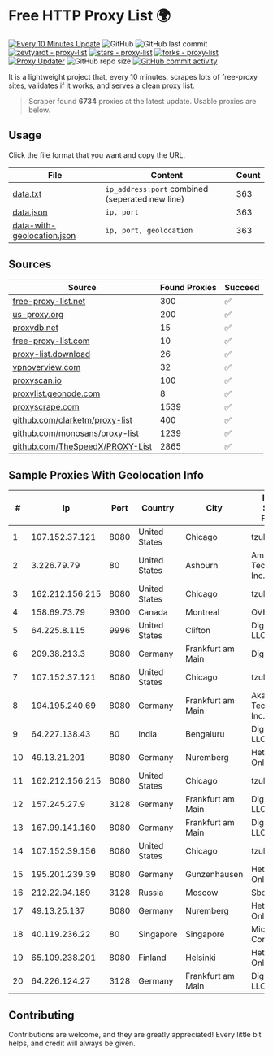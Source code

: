 
# Free HTTP Proxy List 🌍

[![Every 10 Minutes Update](https://github.com/mertguvencli/http-proxy-list/actions/workflows/main.yml/badge.svg?branch=main)](https://github.com/mertguvencli/http-proxy-list/actions/workflows/main.yml)
![GitHub](https://img.shields.io/github/license/mertguvencli/http-proxy-list)
![GitHub last commit](https://img.shields.io/github/last-commit/mertguvencli/http-proxy-list)
[![zevtyardt - proxy-list](https://img.shields.io/static/v1?label=zevtyardt&message=proxy-list&color=blue&logo=github)](https://github.com/zevtyardt/proxy-list "Go to GitHub repo")
[![stars - proxy-list](https://img.shields.io/github/stars/zevtyardt/proxy-list?style=social)](https://github.com/zevtyardt/proxy-list)
[![forks - proxy-list](https://img.shields.io/github/forks/zevtyardt/proxy-list?style=social)](https://github.com/zevtyardt/proxy-list)
[![Proxy Updater](https://github.com/zevtyardt/proxy-list/workflows/Proxy%20Updater/badge.svg)](https://github.com/zevtyardt/proxy-list/actions?query=workflow:"Proxy+Updater")
![GitHub repo size](https://img.shields.io/github/repo-size/zevtyardt/proxy-list)
[![GitHub commit activity](https://img.shields.io/github/commit-activity/m/zevtyardt/proxy-list?logo=commits)](https://github.com/zevtyardt/proxy-list/commits/main)

It is a lightweight project that, every 10 minutes, scrapes lots of free-proxy sites, validates if it works, and serves a clean proxy list.

> Scraper found **6734** proxies at the latest update. Usable proxies are below.

## Usage

Click the file format that you want and copy the URL.

|File|Content|Count|
|----|-------|-----|
|[data.txt](https://raw.githubusercontent.com/mertguvencli/http-proxy-list/main/proxy-list/data.txt)|`ip_address:port` combined (seperated new line)|363|
|[data.json](https://raw.githubusercontent.com/mertguvencli/http-proxy-list/main/proxy-list/data.json)|`ip, port`|363|
|[data-with-geolocation.json](https://raw.githubusercontent.com/mertguvencli/http-proxy-list/main/proxy-list/data-with-geolocation.json)|`ip, port, geolocation`|363|

## Sources

|Source|Found Proxies|Succeed|
|------|-------------|-------|
|[free-proxy-list.net](https://free-proxy-list.net)|300|✅|
|[us-proxy.org](https://www.us-proxy.org)|200|✅|
|[proxydb.net](http://proxydb.net)|15|✅|
|[free-proxy-list.com](https://free-proxy-list.com/?page=&port=&type%5B%5D=http&type%5B%5D=https&up_time=0&search=Search)|10|✅|
|[proxy-list.download](https://www.proxy-list.download/HTTP)|26|✅|
|[vpnoverview.com](https://vpnoverview.com/privacy/anonymous-browsing/free-proxy-servers)|32|✅|
|[proxyscan.io](https://www.proxyscan.io)|100|✅|
|[proxylist.geonode.com](https://proxylist.geonode.com/api/proxy-list?limit=300&page=1&sort_by=lastChecked&sort_type=desc&protocols=http,https)|8|✅|
|[proxyscrape.com](https://api.proxyscrape.com/v2/?request=displayproxies&protocol=http&timeout=10000&country=all&ssl=all&anonymity=all)|1539|✅|
|[github.com/clarketm/proxy-list](https://raw.githubusercontent.com/clarketm/proxy-list/master/proxy-list-raw.txt)|400|✅|
|[github.com/monosans/proxy-list](https://raw.githubusercontent.com/monosans/proxy-list/main/proxies/http.txt)|1239|✅|
|[github.com/TheSpeedX/PROXY-List](https://raw.githubusercontent.com/TheSpeedX/PROXY-List/master/http.txt)|2865|✅|


## Sample Proxies With Geolocation Info

|#|Ip|Port|Country|City|Internet Service Provider|
|-|--|----|-------|----|-------------------------|
|1|107.152.37.121|8080|United States|Chicago|tzulo, inc.|
|2|3.226.79.79|80|United States|Ashburn|Amazon Technologies Inc.|
|3|162.212.156.215|8080|United States|Chicago|tzulo, inc.|
|4|158.69.73.79|9300|Canada|Montreal|OVH SAS|
|5|64.225.8.115|9996|United States|Clifton|DigitalOcean, LLC|
|6|209.38.213.3|8080|Germany|Frankfurt am Main|DigitalOcean|
|7|107.152.37.121|8080|United States|Chicago|tzulo, inc.|
|8|194.195.240.69|8080|Germany|Frankfurt am Main|Akamai Technologies, Inc.|
|9|64.227.138.43|80|India|Bengaluru|DigitalOcean, LLC|
|10|49.13.21.201|8080|Germany|Nuremberg|Hetzner Online GmbH|
|11|162.212.156.215|8080|United States|Chicago|tzulo, inc.|
|12|157.245.27.9|3128|Germany|Frankfurt am Main|DigitalOcean, LLC|
|13|167.99.141.160|8080|Germany|Frankfurt am Main|DigitalOcean, LLC|
|14|107.152.39.156|8080|United States|Chicago|tzulo, inc.|
|15|195.201.239.39|8080|Germany|Gunzenhausen|Hetzner Online GmbH|
|16|212.22.94.189|3128|Russia|Moscow|Sbcloud LLC|
|17|49.13.25.137|8080|Germany|Nuremberg|Hetzner Online GmbH|
|18|40.119.236.22|80|Singapore|Singapore|Microsoft Corporation|
|19|65.109.238.201|8080|Finland|Helsinki|Hetzner Online GmbH|
|20|64.226.124.27|3128|Germany|Frankfurt am Main|DigitalOcean, LLC|



## Contributing

Contributions are welcome, and they are greatly appreciated! Every
little bit helps, and credit will always be given.

